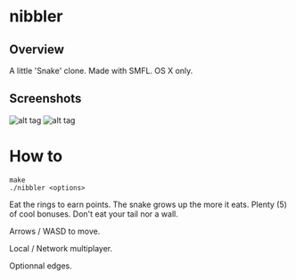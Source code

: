 # nibbler

## Overview
A little 'Snake' clone. Made with SMFL. OS X only.

## Screenshots
![alt tag](https://github.com/tmielcza/nibbler/blob/master/screenshots/nibbler4.gif)
![alt tag](https://github.com/tmielcza/nibbler/blob/master/screenshots/nibbler6.gif)

# How to
```
make
./nibbler <options>
```

Eat the rings to earn points. The snake grows up the more it eats. Plenty (5) of cool bonuses. Don't eat your tail nor a wall.

Arrows / WASD to move.

Local / Network multiplayer.

Optionnal edges.
